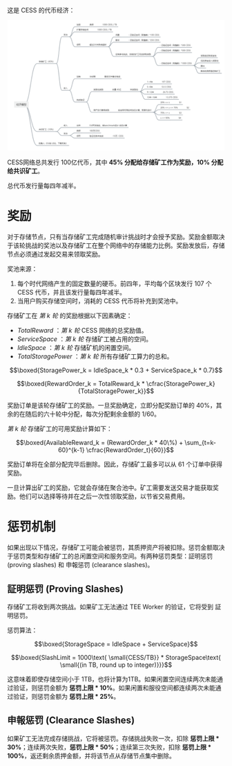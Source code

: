 这是 CESS 的代币经济：

![CESS 代币经济](../assets/storage-miner/reward/tokenomics-v1.png)

CESS网络总共发行 100亿代币，其中 **45% 分配给存储矿工作为奖励，10% 分配给共识矿工**。

总代币发行量每四年减半。

# 奖励

对于存储节点，只有当存储矿工完成随机审计挑战时才会授予奖励。奖励金额取决于该轮挑战的奖池以及存储矿工在整个网络中的存储能力比例。奖励发放后，存储节点必须通过发起交易来领取奖励。

奖池来源：

1. 每个时代网络产生的固定数量的硬币。前四年，平均每个区块发行 107 个 CESS 代币，并且该发行量每四年减半。
2. 当用户购买存储空间时，消耗的 CESS 代币将补充到奖池中。

存储矿工在 *第 k 轮* 的奖励根据以下因素确定：

- *TotalReward* ：*第 k 轮* CESS 网络的总奖励值。
- *ServiceSpace* ：*第 k 轮* 存储矿工被占用的空间。
- *IdleSpace* ：*第 k 轮* 存储矿机的闲置空间。
- *TotalStoragePower* ：*第 k 轮* 所有存储矿工算力的总和。

$$\boxed{StoragePower_k = IdleSpace_k * 0.3 + ServiceSpace_k * 0.7}$$

$$\boxed{RewardOrder_k = TotalReward_k * \cfrac{StoragePower_k}{TotalStoragePower_k}}$$

奖励订单是该轮存储矿工的奖励。一旦奖励确定，立即分配奖励订单的 40%，其余的在随后的六十轮中分配，每次分配剩余金额的 1/60。

*第 k 轮* 存储矿工的可用奖励计算如下：

$$\boxed{AvailableReward_k = (RewardOrder_k * 40\%) + \sum_{t=k-60}^{k-1} \cfrac{RewardOrder_t}{60}}$$

奖励订单将在全部分配完毕后删除。因此，存储矿工最多可以从 61 个订单中获得奖励。

一旦计算出矿工的奖励，它就会存储在聚合池中。矿工需要发送交易才能获取奖励。他们可以选择等待并在之后一次性领取奖励，以节省交易费用。

# 惩罚机制

如果出现以下情况，存储矿工可能会被惩罚，其质押资产将被扣除。惩罚金额取决于惩罚类型和存储矿工的总闲置空间和服务空间。有两种惩罚类型：証明惩罚 (proving slashes) 和 申報惩罚 (clearance slashes)。

## 証明惩罚 (Proving Slashes)

存储矿工将收到两次挑战。如果矿工无法通过 TEE Worker 的验证，它将受到 証明惩罚。

惩罚算法：

$$\boxed{StorageSpace = IdleSpace + ServiceSpace}$$

$$\boxed{SlashLimit = 1000\text{ \small{CESS/TB}} * StorageSpace\text{ \small{(in TB, round up to integer)}}}$$

这意味着即使存储空间小于 1TB，也将计算为1TB。如果闲置空间连续两次未能通过验证，则惩罚金额为 **惩罚上限 * 10%**。如果闲置和服役空间都连续两次未能通过验证，则惩罚金额为 **惩罚上限 * 25%**。

## 申報惩罚 (Clearance Slashes)

如果矿工无法完成存储挑战，它将被惩罚。存储挑战失败一次，扣除 **惩罚上限 * 30%**；连续两次失败，**惩罚上限 * 50%**；连续第三次失败，扣除 **惩罚上限 * 100%**，返还剩余质押金额，并将该节点从存储节点集中删除。
